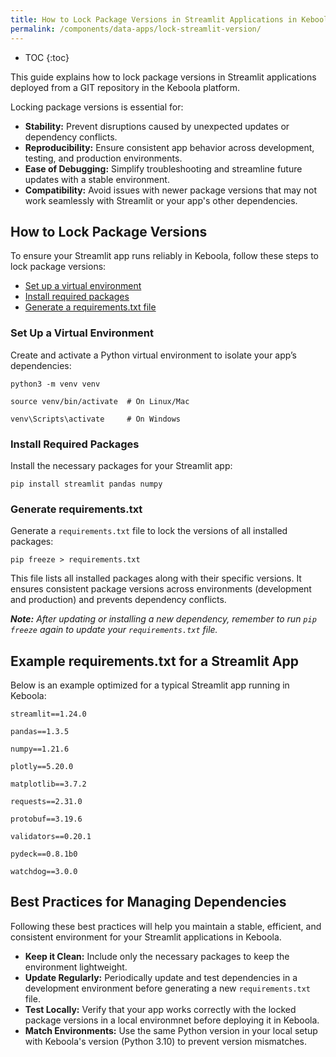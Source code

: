 ```yaml
---
title: How to Lock Package Versions in Streamlit Applications in Keboola (Deploying from Git Repository)
permalink: /components/data-apps/lock-streamlit-version/
---
```


* TOC
{:toc}

This guide explains how to lock package versions in Streamlit applications deployed from a GIT repository in the Keboola platform. 

Locking package versions is essential for:   

- **Stability:** Prevent disruptions caused by unexpected updates or dependency conflicts.
- **Reproducibility:** Ensure consistent app behavior across development, testing, and production environments. 
- **Ease of Debugging:** Simplify troubleshooting and streamline future updates with a stable environment.
- **Compatibility:** Avoid issues with newer package versions that may not work seamlessly with Streamlit or your app's other dependencies.
  
## How to Lock Package Versions
To ensure your Streamlit app runs reliably in Keboola, follow these steps to lock package versions:

- [Set up a virtual environment](#set-up-a-virtual-environment)
- [Install required packages](#install-required-packages)
- [Generate a requirements.txt file](#generate-requirementstxt)
  
### Set Up a Virtual Environment
Create and activate a Python virtual environment to isolate your app’s dependencies:

`python3 -m venv venv`

`source venv/bin/activate  # On Linux/Mac`

`venv\Scripts\activate     # On Windows`

### Install Required Packages
Install the necessary packages for your Streamlit app:

`pip install streamlit pandas numpy`

### Generate requirements.txt
Generate a `requirements.txt` file to lock the versions of all installed packages:

`pip freeze > requirements.txt`

This file lists all installed packages along with their specific versions. It ensures consistent package versions across environments (development and production) and prevents dependency conflicts.

***Note:** After updating or installing a new dependency, remember to run `pip freeze` again to update your `requirements.txt` file.*

## Example requirements.txt for a Streamlit App
Below is an example optimized for a typical Streamlit app running in Keboola:

`streamlit==1.24.0`

`pandas==1.3.5`

`numpy==1.21.6`

`plotly==5.20.0`

`matplotlib==3.7.2`

`requests==2.31.0`

`protobuf==3.19.6`

`validators==0.20.1`

`pydeck==0.8.1b0`

`watchdog==3.0.0`

## Best Practices for Managing Dependencies
Following these best practices will help you maintain a stable, efficient, and consistent environment for your Streamlit applications in Keboola.

- **Keep it Clean:** Include only the necessary packages to keep the environment lightweight.
- **Update Regularly:** Periodically update and test dependencies in a development environment before generating a new `requirements.txt` file.
- **Test Locally:** Verify that your app works correctly with the locked package versions in a local environmnet before deploying it in Keboola.
- **Match Environments:** Use the same Python version in your local setup with Keboola's version (Python 3.10) to prevent version mismatches.
